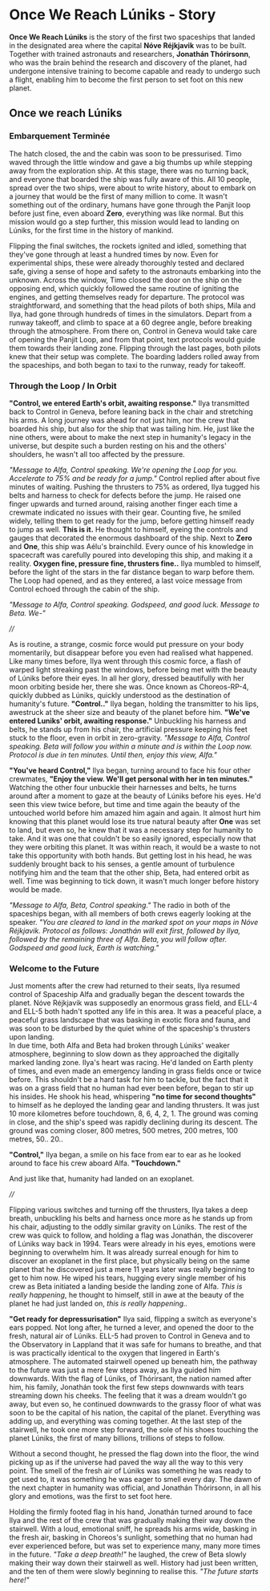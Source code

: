 # Once We Reach Lúniks - Story
**Once We Reach Lúniks** is the story of the first two spaceships that landed in the designated area where the capital **Nóve Réjkjavik** was to be built. Together with trained astronauts and researchers, **Jonathán Thórirsonn**,  who was the brain behind the research and discovery of the planet, had undergone intensive training to become capable and ready to undergo such a flight, enabling him to become the first person to set foot on this new planet. 

## Once we reach Lúniks
### Embarquement Terminée
The hatch closed, the and the cabin was soon to be pressurised. Timo waved through the little window and gave a big thumbs up while stepping away from the exploration ship. At this stage, there was no turning back, and everyone that boarded the ship was fully aware of this. All 10 people, spread over the two ships, were about to write history, about to embark on a journey that would be the first of many million to come. It wasn't something out of the ordinary, humans have gone through the Panjit loop before just fine, even aboard **Zero**, everything was like normal. But this mission would go a step further, this mission would lead to landing on Lúniks, for the first time in the history of mankind.

Flipping the final switches, the rockets ignited and idled, something that they've gone through at least a hundred times by now. Even for experimental ships, these were already thoroughly tested and declared safe, giving a sense of hope and safety to the astronauts embarking into the unknown. Across the window, Timo closed the door on the ship on the opposing end, which quickly followed the same routine of igniting the engines, and getting themselves ready for departure. The protocol was straightforward, and something that the head pilots of both ships, Mila and Ilya, had gone through hundreds of times in the simulators. Depart from a runway takeoff, and climb to space at a 60 degree angle, before breaking through the atmosphere. From there on, Control in Geneva would take care of opening the Panjit Loop, and from that point, text protocols would guide them towards their landing zone. Flipping through the last pages, both pilots knew that their setup was complete. The boarding ladders rolled away from the spaceships, and both began to taxi to the runway, ready for takeoff.

### Through the Loop / In Orbit
**"Control, we entered Earth's orbit, awaiting response."** Ilya transmitted back to Control in Geneva, before leaning back in the chair and stretching his arms. A long journey was ahead for not just him, nor the crew that boarded his ship, but also for the ship that was tailing him. He, just like the nine others, were about to make the next step in humanity's legacy in the universe, but despite such a burden resting on his and the others' shoulders, he wasn't all too affected by the pressure. 

*"Message to Alfa, Control speaking. We're opening the Loop for you. Accelerate to 75% and be ready for a jump."* Control replied after about five minutes of waiting. Pushing the thrusters to 75% as ordered, Ilya tugged his belts and harness to check for defects before the jump. He raised one finger upwards and turned around, raising another finger each time a crewmate indicated no issues with their gear. Counting five, he smiled widely, telling them to get ready for the jump, before getting himself ready to jump as well. **This is it.** He thought to himself, eyeing the controls and gauges that decorated the enormous dashboard of the ship. Next to **Zero** and **One**, this ship was Aélu's brainchild. Every ounce of his knowledge in spacecraft was carefully poured into developing this ship, and making it a reality. **Oxygen fine, pressure fine, thrusters fine..** Ilya mumbled to himself, before the light of the stars in the far distance began to warp before them.
The Loop had opened, and as they entered, a last voice message from Control echoed through the cabin of the ship.

*"Message to Alfa, Control speaking. Godspeed, and good luck. Message to Beta. We-"*

*//*

As is routine, a strange, cosmic force would put pressure on your body momentarily, but disappear before you even had realised what happened. Like many times before, Ilya went through this cosmic force, a flash of warped light streaking past the windows, before being met with the beauty of Lúniks before their eyes. In all her glory, dressed beautifully with her moon orbiting beside her, there she was. Once known as Choreos-RP-4, quickly dubbed as Lúniks, quickly understood as the destination of humanity's future. **"Control.."** Ilya began, holding the transmitter to his lips, awestruck at the sheer size and beauty of the planet before him. **"We've entered Luniks' orbit, awaiting response."** Unbuckling his harness and belts, he stands up from his chair, the artificial pressure keeping his feet stuck to the floor, even in orbit in zero-gravity. *"Message to Alfa, Control speaking. Beta will follow you within a minute and is within the Loop now. Protocol is due in ten minutes. Until then, enjoy this view, Alfa."*

**"You've heard Control,"** Ilya began, turning around to face his four other crewmates, **"Enjoy the view. We'll get personal with her in ten minutes."** \
Watching the other four unbuckle their harnesses and belts, he turns around after a moment to gaze at the beauty of Lúniks before his eyes. He'd seen this view twice before, but time and time again the beauty of the untouched world before him amazed him again and again. It almost hurt him knowing that this planet would lose its true natural beauty after **One** was set to land, but even so, he knew that it was a necessary step for humanity to take. And it was one that couldn't be so easily ignored, especially now that they were orbiting this planet. It was within reach, it would be a waste to not take this opportunity with both hands. But getting lost in his head, he was suddenly brought back to his senses, a gentle amount of turbulence notifying him and the team that the other ship, Beta, had entered orbit as well. Time was beginning to tick down, it wasn't much longer before history would be made. 

*"Message to Alfa, Beta, Control speaking."* The radio in both of the spaceships began, with all members of both crews eagerly looking at the speaker. *"You are cleared to land in the marked spot on your maps in Nóve Réjkjavik. Protocol as follows: Jonathán will exit first, followed by Ilya, followed by the remaining three of Alfa. Beta, you will follow after. Godspeed and good luck, Earth is watching."*
 
### Welcome to the Future
Just moments after the crew had returned to their seats, Ilya resumed control of Spaceship Alfa and gradually began the descent towards the planet. Nóve Réjkjavik was supposedly an enormous grass field, and ELL-4 and ELL-5 both hadn't spotted any life in this area. It was a peaceful place, a peaceful grass landscape that was basking in exotic flora and fauna, and was soon to be disturbed by the quiet whine of the spaceship's thrusters upon landing. \
In due time, both Alfa and Beta had broken through Lúniks' weaker atmosphere, beginning to slow down as they approached the digitally marked landing zone. Ilya's heart was racing. He'd landed on Earth plenty of times, and even made an emergency landing in grass fields once or twice before. This shouldn't be a hard task for him to tackle, but the fact that it was on a grass field that no human had ever been before, began to stir up his insides. He shook his head, whispering **"no time for second thoughts"** to himself as he deployed the landing gear and landing thrusters. It was just 10 more kilometres before touchdown, 8, 6, 4, 2, 1. The ground was coming in close, and the ship's speed was rapidly declining during its descent. The ground was coming closer, 800 metres, 500 metres, 200 metres, 100 metres, 50.. 20.. 

**"Control,"** Ilya began, a smile on his face from ear to ear as he looked around to face his crew aboard Alfa. **"Touchdown."**

And just like that, humanity had landed on an exoplanet. 

*//*

Flipping various switches and turning off the thrusters, Ilya takes a deep breath, unbuckling his belts and harness once more as he stands up from his chair, adjusting to the oddly similar gravity on Lúniks. The rest of the crew was quick to follow, and holding a flag was Jonathán, the discoverer of Lúniks way back in 1994. Tears were already in his eyes, emotions were beginning to overwhelm him. It was already surreal enough for him to discover an exoplanet in the first place, but physically being on the same planet that he discovered just a mere 11 years later was really beginning to get to him now. He wiped his tears, hugging every single member of his crew as Beta initiated a landing beside the landing zone of Alfa. *This is really happening*, he thought to himself, still in awe at the beauty of the planet he had just landed on, *this is really happening..*

**"Get ready for depressurisation"** Ilya said, flipping a switch as everyone's ears popped. Not long after, he turned a lever, and opened the door to the fresh, natural air of Lúniks. ELL-5 had proven to Control in Geneva and to the Observatory in Lappland that it was safe for humans to breathe, and that is was practically identical to the oxygen that lingered in Earth's atmosphere. The automated stairwell opened up beneath him, the pathway to the future was just a mere few steps away, as Ilya guided him downwards. With the flag of Lúniks, of Thórirsant, the nation named after him, his family, Jonathán took the first few steps downwards with tears streaming down his cheeks. The feeling that it was a dream wouldn't go away, but even so, he continued downwards to the grassy floor of what was soon to be the capital of his nation, the capital of the planet. Everything was adding up, and everything was coming together. At the last step of the stairwell, he took one more step forward, the sole of his shoes touching the planet Lúniks, the first of many billions, trillions of steps to follow. 

Without a second thought, he pressed the flag down into the floor, the wind picking up as if the universe had paved the way all the way to this very point. The smell of the fresh air of Lúniks was something he was ready to get used to, it was something he was eager to smell every day. The dawn of the next chapter in humanity was official, and Jonathán Thórirsonn, in all his glory and emotions, was the first to set foot here.

Holding the firmly footed flag in his hand, Jonathán turned around to face Ilya and the rest of the crew that was gradually making their way down the stairwell. With a loud, emotional sniff, he spreads his arms wide, basking in the fresh air, basking in Choreos's sunlight, something that no human had ever experienced before, but was set to experience many, many more times in the future. *"Take a deep breath!"* he laughed, the crew of Beta slowly making their way down their stairwell as well. History had just been written, and the ten of them were slowly beginning to realise this. *"The future starts here!"*

